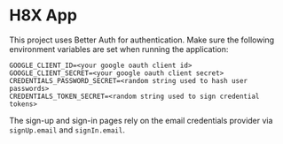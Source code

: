 # H8X App

This project uses Better Auth for authentication. Make sure the following environment variables are set when running the application:

```
GOOGLE_CLIENT_ID=<your google oauth client id>
GOOGLE_CLIENT_SECRET=<your google oauth client secret>
CREDENTIALS_PASSWORD_SECRET=<random string used to hash user passwords>
CREDENTIALS_TOKEN_SECRET=<random string used to sign credential tokens>
```

The sign-up and sign-in pages rely on the email credentials provider via `signUp.email` and `signIn.email`.
